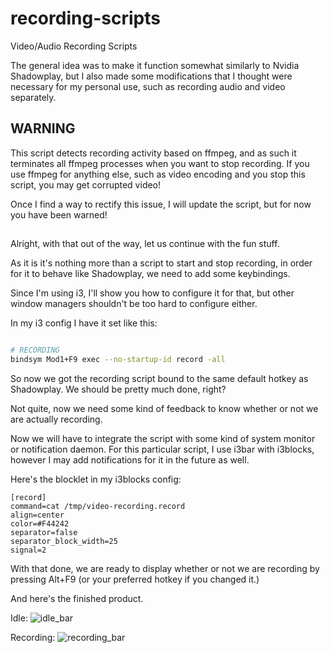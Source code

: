 # recording-scripts

Video/Audio Recording Scripts

The general idea was to make it function somewhat similarly to Nvidia Shadowplay,
but I also made some modifications that I thought were necessary for my personal use, 
such as recording audio and video separately.

## WARNING
This script detects recording activity based on ffmpeg, and as such it terminates all ffmpeg processes
when you want to stop recording. If you use ffmpeg for anything else, such as video encoding and you stop this script,
you may get corrupted video!

Once I find a way to rectify this issue, I will update the script, but for now you have been warned!
##

Alright, with that out of the way, let us continue with the fun stuff.

As it is it's nothing more than a script to start and stop recording,
in order for it to behave like Shadowplay, we need to add some keybindings.

Since I'm using i3, I'll show
you how to configure it for that, but other window managers shouldn't be too hard to configure either.

In my i3 config I have it set like this:

```bash

# RECORDING
bindsym Mod1+F9 exec --no-startup-id record -all
```

So now we got the recording script bound to the same default hotkey as Shadowplay. We should be pretty much done, right?

Not quite, now we need some kind of feedback to know whether or not we are actually recording.

Now we will have to integrate the script with some kind of system monitor or notification daemon.
For this particular script, I use i3bar with i3blocks, however I may add notifications for it in the future as well.

Here's the blocklet in my i3blocks config:

```
[record]
command=cat /tmp/video-recording.record
align=center
color=#F44242
separator=false
separator_block_width=25
signal=2
```

With that done, we are ready to display whether or not we are recording by pressing Alt+F9 (or your preferred hotkey if
you changed it.)


And here's the finished product.

Idle: 
![idle_bar](https://user-images.githubusercontent.com/25163730/57745841-a0823200-76c6-11e9-8a21-df5c8989f6f7.jpg)

Recording: 
![recording_bar](https://user-images.githubusercontent.com/25163730/57745738-36698d00-76c6-11e9-8dcf-712f93646fce.jpg)

